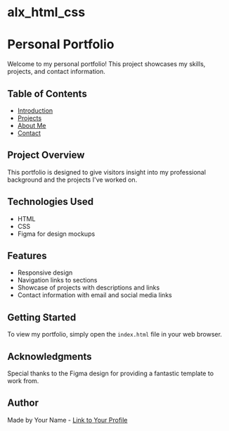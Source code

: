 # alx_html_css

# Personal Portfolio

Welcome to my personal portfolio! This project showcases my skills, projects, and contact information.

## Table of Contents

- [Introduction](#introduction)
- [Projects](#projects)
- [About Me](#about-me)
- [Contact](#contact)

## Project Overview

This portfolio is designed to give visitors insight into my professional background and the projects I've worked on.

## Technologies Used

- HTML
- CSS
- Figma for design mockups

## Features

- Responsive design
- Navigation links to sections
- Showcase of projects with descriptions and links
- Contact information with email and social media links

## Getting Started

To view my portfolio, simply open the `index.html` file in your web browser.

## Acknowledgments

Special thanks to the Figma design for providing a fantastic template to work from.

## Author

Made by Your Name - [Link to Your Profile](your-link.com)
